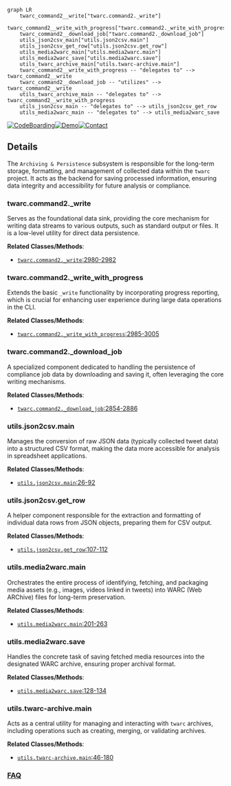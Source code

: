 ```mermaid
graph LR
    twarc_command2__write["twarc.command2._write"]
    twarc_command2__write_with_progress["twarc.command2._write_with_progress"]
    twarc_command2__download_job["twarc.command2._download_job"]
    utils_json2csv_main["utils.json2csv.main"]
    utils_json2csv_get_row["utils.json2csv.get_row"]
    utils_media2warc_main["utils.media2warc.main"]
    utils_media2warc_save["utils.media2warc.save"]
    utils_twarc_archive_main["utils.twarc-archive.main"]
    twarc_command2__write_with_progress -- "delegates to" --> twarc_command2__write
    twarc_command2__download_job -- "utilizes" --> twarc_command2__write
    utils_twarc_archive_main -- "delegates to" --> twarc_command2__write_with_progress
    utils_json2csv_main -- "delegates to" --> utils_json2csv_get_row
    utils_media2warc_main -- "delegates to" --> utils_media2warc_save
```

[![CodeBoarding](https://img.shields.io/badge/Generated%20by-CodeBoarding-9cf?style=flat-square)](https://github.com/CodeBoarding/CodeBoarding)[![Demo](https://img.shields.io/badge/Try%20our-Demo-blue?style=flat-square)](https://www.codeboarding.org/demo)[![Contact](https://img.shields.io/badge/Contact%20us%20-%20contact@codeboarding.org-lightgrey?style=flat-square)](mailto:contact@codeboarding.org)

## Details

The `Archiving & Persistence` subsystem is responsible for the long-term storage, formatting, and management of collected data within the `twarc` project. It acts as the backend for saving processed information, ensuring data integrity and accessibility for future analysis or compliance.

### twarc.command2._write
Serves as the foundational data sink, providing the core mechanism for writing data streams to various outputs, such as standard output or files. It is a low-level utility for direct data persistence.


**Related Classes/Methods**:

- <a href="https://github.com/DocNow/twarc/blob/main/twarc/command2.py#L2980-L2982" target="_blank" rel="noopener noreferrer">`twarc.command2._write`:2980-2982</a>


### twarc.command2._write_with_progress
Extends the basic `_write` functionality by incorporating progress reporting, which is crucial for enhancing user experience during large data operations in the CLI.


**Related Classes/Methods**:

- <a href="https://github.com/DocNow/twarc/blob/main/twarc/command2.py#L2985-L3005" target="_blank" rel="noopener noreferrer">`twarc.command2._write_with_progress`:2985-3005</a>


### twarc.command2._download_job
A specialized component dedicated to handling the persistence of compliance job data by downloading and saving it, often leveraging the core writing mechanisms.


**Related Classes/Methods**:

- <a href="https://github.com/DocNow/twarc/blob/main/twarc/command2.py#L2854-L2886" target="_blank" rel="noopener noreferrer">`twarc.command2._download_job`:2854-2886</a>


### utils.json2csv.main
Manages the conversion of raw JSON data (typically collected tweet data) into a structured CSV format, making the data more accessible for analysis in spreadsheet applications.


**Related Classes/Methods**:

- <a href="https://github.com/DocNow/twarc/blob/main/utils/json2csv.py#L26-L92" target="_blank" rel="noopener noreferrer">`utils.json2csv.main`:26-92</a>


### utils.json2csv.get_row
A helper component responsible for the extraction and formatting of individual data rows from JSON objects, preparing them for CSV output.


**Related Classes/Methods**:

- <a href="https://github.com/DocNow/twarc/blob/main/utils/json2csv.py#L107-L112" target="_blank" rel="noopener noreferrer">`utils.json2csv.get_row`:107-112</a>


### utils.media2warc.main
Orchestrates the entire process of identifying, fetching, and packaging media assets (e.g., images, videos linked in tweets) into WARC (Web ARChive) files for long-term preservation.


**Related Classes/Methods**:

- <a href="https://github.com/DocNow/twarc/blob/main/utils/media2warc.py#L201-L263" target="_blank" rel="noopener noreferrer">`utils.media2warc.main`:201-263</a>


### utils.media2warc.save
Handles the concrete task of saving fetched media resources into the designated WARC archive, ensuring proper archival format.


**Related Classes/Methods**:

- <a href="https://github.com/DocNow/twarc/blob/main/utils/media2warc.py#L128-L134" target="_blank" rel="noopener noreferrer">`utils.media2warc.save`:128-134</a>


### utils.twarc-archive.main
Acts as a central utility for managing and interacting with `twarc` archives, including operations such as creating, merging, or validating archives.


**Related Classes/Methods**:

- <a href="https://github.com/DocNow/twarc/blob/main/utils/twarc-archive.py#L46-L180" target="_blank" rel="noopener noreferrer">`utils.twarc-archive.main`:46-180</a>




### [FAQ](https://github.com/CodeBoarding/GeneratedOnBoardings/tree/main?tab=readme-ov-file#faq)